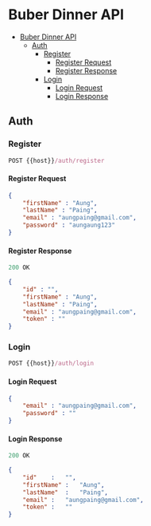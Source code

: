 # Buber Dinner API

- [Buber Dinner API](#buber-dinner-api)
    - [Auth](#auth)
        - [Register](#register)
            - [Register Request](#register-request)
            - [Register Response](#register-response)
        - [Login](#login)
            - [Login Request](#login-request)
            - [Login Response](#login-response)

## Auth

### Register
```js
POST {{host}}/auth/register
```


#### Register Request

```json
{
    "firstName" : "Aung",
    "lastName" : "Paing",
    "email" : "aungpaing@gmail.com",
    "password" : "aungaung123"
}
```

#### Register Response
```js
200 OK
```

```json
{
    "id" : "",
    "firstName" : "Aung",
    "lastName" : "Paing",
    "email" : "aungpaing@gmail.com",
    "token" : ""
}
```

### Login
```js
POST {{host}}/auth/login
```


#### Login Request

```json
{
    "email" : "aungpaing@gmail.com",
    "password" : ""
}
```

#### Login Response

```js
200 OK
```

```json
{
    "id"    :   "",
    "firstName" :   "Aung",
    "lastName"  :   "Paing",
    "email" :   "aungpaing@gmail.com",
    "token" :   ""
}
```
